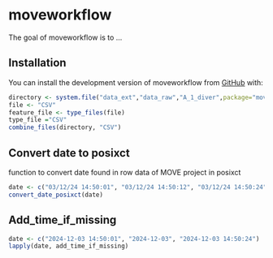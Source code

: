 
<!-- README.md is generated from README.Rmd. Please edit that file -->

# moveworkflow

<!-- badges: start -->
<!-- badges: end -->

The goal of moveworkflow is to …

## Installation

You can install the development version of moveworkflow from
[GitHub](https://github.com/) with:

``` r
directory <- system.file("data_ext","data_raw","A_1_diver",package="moveworkflow", mustWork=TRUE)
file <- "CSV"
feature_file <- type_files(file)
type_file ="CSV"
combine_files(directory, "CSV")
```

## Convert date to posixct

function to convert date found in row data of MOVE project in posixct

``` r
date <- c("03/12/24 14:50:01", "03/12/24 14:50:12", "03/12/24 14:50:24")
convert_date_posixct(date)
```

## Add_time_if_missing

``` r
date <- c("2024-12-03 14:50:01", "2024-12-03", "2024-12-03 14:50:24")
lapply(date, add_time_if_missing)
```
